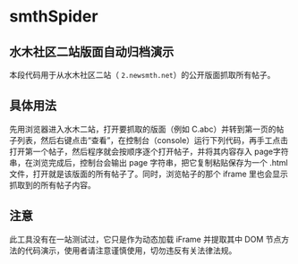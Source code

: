# smthSpider
水木社区二站版面自动归档演示
--
本段代码用于从水木社区二站（ `2.newsmth.net`）的公开版面抓取所有帖子。

## 具体用法
先用浏览器进入水木二站，打开要抓取的版面（例如 C.abc）并转到第一⻚的帖子列表，然后右键点击“查看”，在控制台（console）运行下列代码，再手工点击打开第一个帖子，然后程序就会按顺序逐个打开帖子，并将其内容存入 page字符串，在浏览完成后，控制台会输出 page 字符串，把它复制粘贴保存为一个 .html 文件，打开就是该版面的所有帖子了。同时，浏览帖子的那个 iframe 里也会显示抓取到的所有帖子内容。

## 注意
此工具没有在一站测试过，它只是作为动态加载 iFrame 并提取其中 DOM 节点方法的代码演示，使用者请注意谨慎使用，切勿违反有关法律法规。
